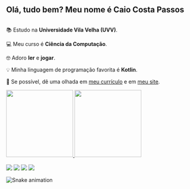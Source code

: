 ## Olá, tudo bem? Meu nome é Caio Costa Passos

<div style="display: inline-block">
  <div>

  📚 Estudo na **Universidade Vila Velha (UVV)**.

  💻 Meu curso é **Ciência da Computação**.

  🤓 Adoro **ler** e **jogar**.

  💡 Minha linguagem de programação favorita é **Kotlin**.
    
   📌 Se possível, dê uma olhada em [meu currículo](https://caiocpassos.github.io/Curriculo-Pessoal/) e em [meu site](https://caiocpassos.github.io/Site-Pessoal/).

<div>
  <a href="https://github.com/caiocpassos">
  <img height="180em" src="https://github-readme-stats.vercel.app/api?username=caiocpassos&show_icons=true&theme=dracula&include_all_commits=true&count_private=true"/>
  <img height="180em" src="https://github-readme-stats.vercel.app/api/top-langs/?username=caiocpassos&layout=compact&langs_count=7&theme=dracula"/>
</div>

<br>
  
<div> 
  <a href="https://instagram.com/caiocpassos1" target="_blank"><img src="https://img.shields.io/badge/-Instagram-%23E4405F?style=for-the-badge&logo=instagram&logoColor=white" target="_blank"></a>
  <a href = "mailto:caiocp.trabalhos@gmail.com"><img src="https://img.shields.io/badge/-Gmail-%23333?style=for-the-badge&logo=gmail&logoColor=white" target="_blank"></a>
  <a href="https://www.linkedin.com/in/caio-costa-passos-4706b81a2/" target="_blank"><img src="https://img.shields.io/badge/-LinkedIn-%230077B5?style=for-the-badge&logo=linkedin&logoColor=white" target="_blank"></a>
    <a href="https://github.com/caiocpassos" target="_blank"><img src="https://img.shields.io/badge/GitHub-100000?style=for-the-badge&logo=github&logoColor=white" target="_blank"></a> 
 
  ![Snake animation](https://github.com/caiocpassos/caiocpassos/blob/output/github-contribution-grid-snake.svg)
 
</div>
